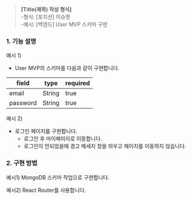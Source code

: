 >**[Title(제목) 작성 형식]**<Br>
-형식: [포지션] 이슈명<Br>
-예시: [백엔드] User MVP 스키마 구현

### 1. 기능 설명

예시 1)
- User MVP의 스키마를 다음과 같이 구현합니다.

| field |  type  | required |
| ----- | ------ | -------- |
| email | String | true |
| password | String | true |

예시 2)
- 로그인 페이지를 구현합니다.
    - 로그인 후 마이페이지로 이동합니다.
    - 로그인이 안되었을때 경고 메세지 창을 띄우고 페이지를 이동하지 않습니다.

### 2. 구현 방법

예시1) MongoDB 스키마 작업으로 구현합니다.

예시2) React Router를 사용합니다.


